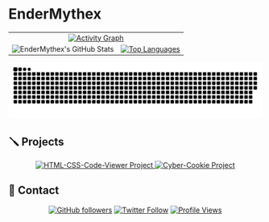 # EnderMythex

<div align="center">
  <table border="0" cellpadding="0" cellspacing="0">
    <tr>
      <td colspan="2" align="center">
        <a href="https://github.com/ashutosh00710/github-readme-activity-graph">
          <img src="https://github-readme-activity-graph.vercel.app/graph?username=EnderMythex&bg_color=151515&color=FFFFFF&line=FFFFFF&point=FFFFFF&hide_border=true" alt="Activity Graph"/>
        </a>
      </td>
    </tr>
    <tr>
      <td align="center">
        <img src="https://github-readme-stats.vercel.app/api?username=EnderMythex&show_icons=true&bg_color=151515&title_color=FFFFFF&text_color=FFFFFF&icon_color=FFFFFF&border_color=FFFFFF" alt="EnderMythex's GitHub Stats"/>
      </td>
      <td align="center">
        <a href="https://github.com/anuraghazra/github-readme-stats">
          <img src="https://github-readme-stats.vercel.app/api/top-langs/?username=EnderMythex&layout=donut&theme=graywhite&bg_color=151515&border_color=FFFFFF&text_color=FFFFFF&title_color=FFFFFF" alt="Top Languages"/>
        </a>
      </td>
    </tr>
  </table>
</div>

<div align="center">
  <picture>
    <source media="(prefers-color-scheme: dark)" srcset="github-snake-dark.svg" />
    <source media="(prefers-color-scheme: light)" srcset="github-snake.svg" />
    <img alt="github-snake" src="github-snake.svg" />
  </picture>
</div>

## 🪛 Projects

<div align="center">
  <a href="https://github.com/EnderMythex/HTML-CSS-Code-Viewer">
    <img src="https://github-readme-stats.vercel.app/api/pin/?username=EnderMythex&repo=HTML-CSS-Code-Viewer&bg_color=151515&title_color=FFFFFF&text_color=FFFFFF&icon_color=FFFFFF&border_color=FFFFFF&show_icons=true" alt="HTML-CSS-Code-Viewer Project"/>
  </a>
  <a href="https://github.com/EnderMythex/Cyber-Cookie">
    <img src="https://github-readme-stats.vercel.app/api/pin/?username=EnderMythex&repo=Cyber-Cookie&bg_color=151515&title_color=FFFFFF&text_color=FFFFFF&icon_color=FFFFFF&border_color=FFFFFF&show_icons=true" alt="Cyber-Cookie Project"/>
  </a>
</div>

## 🌌 Contact

<div align="center">
  
  [![GitHub followers](https://img.shields.io/github/followers/EnderMythex?style=for-the-badge&color=333333&logo=github&logoColor=white)](https://github.com/EnderMythex)
  [![Twitter Follow](https://img.shields.io/twitter/follow/Endermythex7?&label=%40EnderMythex7&logo=x&style=for-the-badge&color=333333&logoColor=white)](https://twitter.com/Endermythex7)
  [![Profile Views](https://komarev.com/ghpvc/?username=EnderMythex&style=for-the-badge&color=333333&logo=github&logoColor=white)](https://github.com/EnderMythex)
  
</div>
